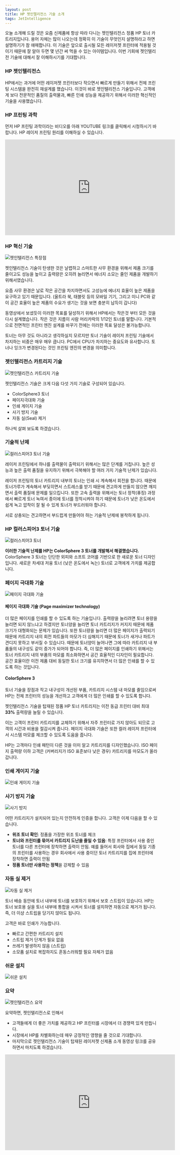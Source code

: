 ```yaml
---
layout: post
title: HP 젯인텔리전스 기술 소개  
tags: JetIntelligence
---
```


오늘 소개해 드릴 것은 요즘 신제품에 항상 따라 다니는 젯인텔리전스 정품 HP 토너 카트리지입니다. 용어 자체는 많이 나오는데 정확히 이 기술이 무엇인지 설명하라고 하면 설명하기가 참 애매합니다. 이 기술은 앞으로 출시될 모든 레이저젯 프린터에 적용될 것이기 때문에 잘 알아 두면 몇 년간 써 먹을 수 있는 아이템입니다. 이번 기회에 젯인텔리전 기술에 대해서 잘 이해하시기를 기대합니다.

### HP 젯인텔리전스

HP에서는 과거에 어떤 레이저젯 프린터보다 작으면서 빠르게 만들기 위해서 전체 프린팅 시스템을 완전히 재설계를 했습니다. 이것이 바로 젯인텔리전스 기술입니다. 고객에게 보다 전문적인 품질의 출력물과, 빠른 인쇄 성능을 제공하기 위해서 이러한 혁신적인 기술을 사용했습니다.

### HP 프린팅 과학

먼저 HP 프린팅 과학이라는 비디오를 아래 YOUTUBE 링크를 클릭해서 시청하시기 바랍니다. HP 레이저 프린팅 원리를 이해하실 수 있습니다.

<iframe width="560" height="315" src="https://youtu.be/edqkPUJudPk" frameborder="0" allowfullscreen></iframe>

### HP 혁신 기술

![젯인텔리전스 특장점](../images/JetIntelligence_01.png)

젯인텔리전스 기술이 탄생한 것은 날렵하고 스마트한 사무 환경을 위해서 제품 크기를 줄이고도 성능을 높이고 출력량은 오히려 늘리면서 에너지 소모는 줄인 제품을 개발하기 위해서였습니다.

요즘 사무 환경은 날로 작은 공간을 차지하면서도 고성능에 에너지 효율이 높은 제품을 요구하고 있기 때문입니다. (울트라 북, 태블릿 등의 모바일 기기, 그리고 미니 PC와 같이 공간 효율이 높은 제품의 수요가 생기는 것을 보면 충분히 납득이 갑니다)

동영상에서 보셨듯이 이러한 목표를 달성하기 위해서 HP에서는 작은것 부터 모든 것을 다시 설계했습니다. 작은 것은 지름이 사람 머리카락의 1/12인 토너를 말합니다. 기본적으로 전면적인 프린터 엔진 설계를 바꾸기 전에는 이러한 목표 달성은 불가능합니다.

토너는 아무 것도 아니라고 생각하실지 모르지만 토너 기술이 레이저 프린팅 기술에서 차지하는 비중은 매우 매우 큽니다. PC에서 CPU가 차지하는 중요도와 유사합니다. 토너나 잉크가 변경된다는 것인 프린팅 엔진의 변경을 의미합니다.

### 젯인텔리전스 카트리지 기술

![젯인텔리전스 카트리지 기술](../images/JetIntelligence_02.png)

젯인텔리전스 기술은 크게 다음 다섯 가지 기술로 구성되어 있습니다.

- ColorSphere3 토너
- 페이지극대화 기술
- 인쇄 게이지 기술
- 사기 방지 기술
- 자동 실(Seal) 제거

하나씩 살펴 보도록 하겠습니다.

### 기술적 난제

![컬러스피어3 토너 기술](../images/JetIntelligence_03.png)

레이저 프린팅에서 하나를 출력물이 출력되기 위해서는 많은 단계를 거칩니다. 높은 성능과 높은 출력 품질을 유지하기 위해서 극복해야 할 여러 가지 기술적 난제가 있습니다.

레이저 프린팅의 토너 카트리지 내부의 토너는 인쇄 시 계속해서 회전을 합니다. 때문에 토너가루가 계속해서 부딪히면서 스트레스를 받기 때문에 견고하게 만들지 않으면 깨지면서 출력 품질에 문제를 일으킵니다. 또한 고속 출력을 위해서는 토너 정착(퓨징) 과정에서 빠르게 토너 녹여서 종이에 토너를 정착시켜야 하기 때문에 토너가 낮은 온도에서 쉽게 녹고 압착이 잘 될 수 있게 토너가 부드러워야 합니다.

서로 상충되는 견고하면서 부드럽게 만들어야 하는 기술적 난제에 봉착하게 됩니다.

### HP 컬러스피어3 토너 기술

![컬러스피어3 토너](../images/JetIntelligence_04.png)

**이러한 기술적 난제를 HP는 ColorSphere 3 토너를 개발해서 해결했습니다.** ColorSphere 3 토너는 단단한 외피와 소프트 코어를 기반으로 한 새로운 토너 디자인입니다. 새로운 차세대 저융 토너 (낮은 온도에서 녹는) 토너로 고객에게 가치를 제공합니다. 

### 페이지 극대화 기술

![페이지 극대화 기술](../images/JetIntelligence_05.png)

#### 페이지 극대화 기술 (Page maximizer technology) 
더 많은 페이지를 인쇄를 할 수 있도록 하는 기술입니다. 출력량을 늘리려면 토너 용량을 늘리면 되지 않느냐고 하겠지만 토너양을 늘리면 토너 카트리지가 커지지 때문에 제품 크기가 대형화되는 문제가 있습니다. 또한 토너량을 늘리면 더 많은 페이지가 출력되기 때문에 카트리지 내의 회전 파트들의 마모가 더 심해지기 때문에 토너가 새거나 파트가 견디지 못하고 부서질 수 있습니다. 때문에 토너양이 늘어나면 그에 따라 카트리지 내 부품들의 내구성도 같이 증가가 되어야 합니다. 즉, 더 많은 페이지를 인쇄하기 위해서는 토너 카트리지 내의 부품의 마모를 최소화하면서 공간 효율적인 디자인이 필요합니다. 공간 효율이란 이전 제품 대비 동일한 토너 크기를 유지하면서 더 많은 인쇄를 할 수 있도록 하는 것입니다. 

#### ColorSphere 3 
토너 기술을 장점과 작고 내구성이 개선된 부품, 카트리지 시스템 내 마모를 줄임으로써 HP는 전체 프린터의 성능을 개선하고 고객에게 더 많은 인쇄를 할 수 있도록 합니다. 

젯인텔리전스 기술을 탑재된 정품 HP 토너 카트리지는 이전 동급 프린터 대비 최대 **33%** 출력량을 늘릴 수 있습니다.

이는 고객이 프린터 카트리지를 교체하기 위해서 자주 프린터로 가지 않아도 되므로 고객의 시간과 비용을 절감시켜 줍니다. 페이지 극대화 기술은 또한 컬러 레이저 프린터에서 시스템 마모를 체크할 수 있도록 도움을 줍니다.

HP는 고객마다 인쇄 패턴이 다른 것을 이미 알고 카트리지를 디자인했습니다. ISO 페이지 출력량 이하 고객은 (커버리지가 ISO 표준보다 낮은 경우) 카트리지를 마모도가 올라갑니다.

### 인쇄 게이지 기술

![인쇄 게이지 기술](../images/JetIntelligence_06.png)

### 사기 방지 기술

![사기 방지](../images/JetIntelligence_07.png)

어떤 카트리지가 설치되어 있는지 안전하게 인증을 합니다. 고객은 이제 다음을 할 수 있습니다.

- **위조 토너 확인**: 정품을 가장한 위조 토너를 체크
- **토너와 프린터를 묶어서 카트리지 도난을 줄일 수 있음**: 특정 프린터에서 사용 중인 토너를 다른 프린터에 장착하면 출력이 안됨. 예를 들어서 회사와 집에서 동일 기종의 프린터를 사용하는 경우 회사에서 사용 중이던 토너 카트리지를 집에 프린터에 장착하면 출력이 안됨
- **정품 토너만 사용하는 정책**을 강제할 수 있음

### 자동 실 제거

![자동 실 제거](../images/JetIntelligence_08.png)

토너 배송 동안에 토너 내부에 토너를 보호하기 위해서 보호 스트립이 있습니다. HP는 토너 보호용 실을 토너 내부에 통합을 시켜서 토너를 설치하면 자동으로 제거가 됩니다. 즉, 더 이상 스트립을 당기지 않아도 됩니다.

고객은 바로 인쇄가 가능합니다.

- 빠르고 간편한 카트리지 설치
- 스트립 제거 단계가 필요 없음
- 쓰레기 발생하지 않음 (스트립)
- 소모품 설치로 복잡하지도 혼동스러워할 필요 자체가 없음

### 쉬운 설치

![쉬운 설치](../images/JetIntelligence_09.png)

### 요약

![젯인텔리전스 요약](../images/JetIntelligence_10.png)

요약하면, 젯인텔리전스로 인해서

- 고객들에게 더 좋은 가치를 제공하고 HP 프린터를 시장에서 더 경쟁력 있게 만듭니다.
- 시장에서 HP를 차별화하는데 매우 긍정적인 영향을 줄 것으로 기대합니다.
- 마지막으로 젯인텔리전스 기술이 탑재된 레이저젯 신제품 소개 동영상 링크를 공유하면서 마치도록 하겠습니다.

<iframe width="560" height="315" src="https://youtu.be/2ghmMGHdVt8" frameborder="0" allowfullscreen></iframe>
